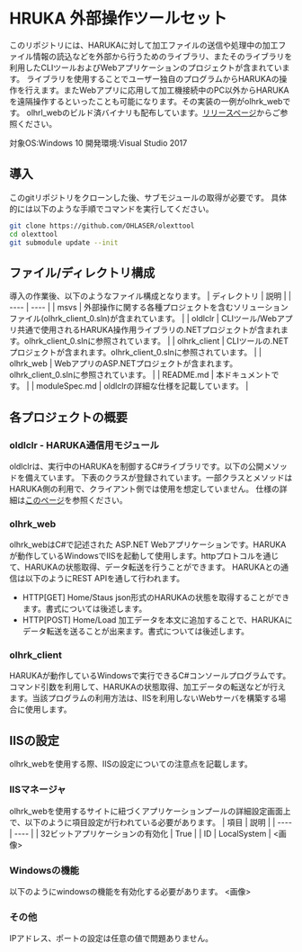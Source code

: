 # HRUKA 外部操作ツールセット
このリポジトリには、HARUKAに対して加工ファイルの送信や処理中の加工ファイル情報の読込などを外部から行うためのライブラリ、またそのライブラリを利用したCLIツールおよびWebアプリケーションのプロジェクトが含まれています。
ライブラリを使用することでユーザー独自のプログラムからHARUKAの操作を行えます。またWebアプリに応用して加工機接続中のPC以外からHARUKAを遠隔操作するといったことも可能になります。その実装の一例がolhrk_webです。
olhrl_webのビルド済バイナリも配布しています。[リリースページ](http://example.com)からご参照ください。

対象OS:Windows 10
開発環境:Visual Studio 2017

## 導入
このgitリポジトリをクローンした後、サブモジュールの取得が必要です。
具体的には以下のような手順でコマンドを実行してください。
```sh
git clone https://github.com/OHLASER/olexttool
cd olexttool
git submodule update --init
```

## ファイル/ディレクトリ構成
導入の作業後、以下のようなファイル構成となります。
|  ディレクトリ  |  説明  |
| ---- | ---- |
|  msvs  |  外部操作に関する各種プロジェクトを含むソリューションファイル(olhrk_client_0.sln)が含まれています。  |
|  oldlclr  |  CLIツール/Webアプリ共通で使用されるHARUKA操作用ライブラリの.NETプロジェクトが含まれます。olhrk_client_0.slnに参照されています。  |
|  olhrk_client  |  CLIツールの.NETプロジェクトが含まれます。olhrk_client_0.slnに参照されています。  |
|  olhrk_web  |  WebアプリのASP.NETプロジェクトが含まれます。olhrk_client_0.slnに参照されています。  |
|  README.md  |  本ドキュメントです。  |
|  moduleSpec.md  |  oldlclrの詳細な仕様を記載しています。  |

## 各プロジェクトの概要
### oldlclr - HARUKA通信用モジュール
oldlclrは、実行中のHARUKAを制御するC#ライブラリです。以下の公開メソッドを備えています。
下表のクラスが登録されています。一部クラスとメソッドはHARUKA側の利用で、クライアント側では使用を想定していません。
仕様の詳細は[このページ](http://example.com)を参照ください。

### olhrk_web
olhrk_webはC#で記述された ASP.NET Webアプリケーションです。HARUKAが動作しているWindowsでIISを起動して使用します。httpプロトコルを通じて、HARUKAの状態取得、データ転送を行うことができます。
HARUKAとの通信は以下のようにREST APIを通して行われます。
* HTTP[GET] Home/Staus 
 json形式のHARUKAの状態を取得することができます。書式については後述します。
* HTTP[POST] Home/Load 
 加工データを本文に追加することで、HARUKAにデータ転送を送ることが出来ます。書式については後述します。

### olhrk_client
HARUKAが動作しているWindowsで実行できるC#コンソールプログラムです。コマンド引数を利用して、HARUKAの状態取得、加工データの転送などが行えます。当該プログラムの利用方法は、IISを利用しないWebサーバを構築する場合に使用します。

## IISの設定
olhrk_webを使用する際、IISの設定についての注意点を記載します。
### IISマネージャ
olhrk_webを使用するサイトに紐づくアプリケーションプールの詳細設定画面上で、以下のように項目設定が行われている必要があります。
|  項目  |  説明  |
| ---- | ---- |
|  32ビットアプリケーションの有効化  | True  |
|  ID  | LocalSystem  |
<画像>
### Windowsの機能
以下のようにwindowsの機能を有効化する必要があります。
<画像>

### その他
IPアドレス、ポートの設定は任意の値で問題ありません。

